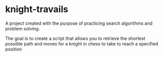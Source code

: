 # knight-travails

A project created with the purpose of practicing search algorithms and problem solving. 

The goal is to create a script that allows you to retrieve the shortest possible path and moves for a knight in chess to take to reach a specified position